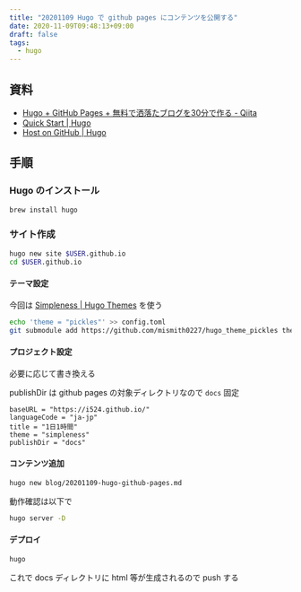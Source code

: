 ```yaml
---
title: "20201109 Hugo で github pages にコンテンツを公開する"
date: 2020-11-09T09:48:13+09:00
draft: false
tags:
  - hugo
---
```


## 資料

- [Hugo + GitHub Pages + 無料で洒落たブログを30分で作る - Qiita](https://qiita.com/yotsak/items/017734d5f873f4f194d4)
- [Quick Start | Hugo](https://gohugo.io/getting-started/quick-start/)
- [Host on GitHub | Hugo](https://gohugo.io/hosting-and-deployment/hosting-on-github/)

## 手順

### Hugo のインストール

```bash
brew install hugo
```

### サイト作成

```bash
hugo new site $USER.github.io
cd $USER.github.io
```

#### テーマ設定

今回は [Simpleness | Hugo Themes](https://themes.gohugo.io/simpleness/) を使う

```bash
echo 'theme = "pickles"' >> config.toml
git submodule add https://github.com/mismith0227/hugo_theme_pickles themes/pickles
```

#### プロジェクト設定

必要に応じて書き換える

publishDir は github pages の対象ディレクトリなので `docs` 固定

```
baseURL = "https://i524.github.io/"
languageCode = "ja-jp"
title = "1日1時間"
theme = "simpleness"
publishDir = "docs"
```

#### コンテンツ追加


```bash
hugo new blog/20201109-hugo-github-pages.md
```

動作確認は以下で

```bash
hugo server -D
```

#### デプロイ

```bash
hugo
```

これで docs ディレクトリに html 等が生成されるので push する
